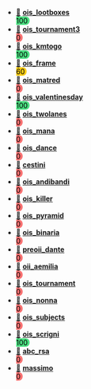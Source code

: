  - [📁](./src/ois_lootboxes/) **[ois_lootboxes](https://training.olinfo.it/task/ois_lootboxes)** <span style="white-space: pre; border-radius:.5rem; background-color:rgb(74 222 128); color:black">  100  </span>
 - [📁](./src/ois_tournament3/) **[ois_tournament3](https://training.olinfo.it/task/ois_tournament3)** <span style="white-space: pre; border-radius:.5rem; background-color:rgb(248 113 113); color:black">  0  </span>
 - [📁](./src/ois_kmtogo/) **[ois_kmtogo](https://training.olinfo.it/task/ois_kmtogo)** <span style="white-space: pre; border-radius:.5rem; background-color:rgb(74 222 128); color:black">  100  </span>
 - [📁](./src/ois_frame/) **[ois_frame](https://training.olinfo.it/task/ois_frame)** <span style="white-space: pre; border-radius:.5rem; background-color:rgb(250 204 21); color:black">  60  </span>
 - [📁](./src/ois_matred/) **[ois_matred](https://training.olinfo.it/task/ois_matred)** <span style="white-space: pre; border-radius:.5rem; background-color:rgb(248 113 113); color:black">  0  </span>
 - [📁](./src/ois_valentinesday/) **[ois_valentinesday](https://training.olinfo.it/task/ois_valentinesday)** <span style="white-space: pre; border-radius:.5rem; background-color:rgb(74 222 128); color:black">  100  </span>
 - [📁](./src/ois_twolanes/) **[ois_twolanes](https://training.olinfo.it/task/ois_twolanes)** <span style="white-space: pre; border-radius:.5rem; background-color:rgb(248 113 113); color:black">  0  </span>
 - [📁](./src/ois_mana/) **[ois_mana](https://training.olinfo.it/task/ois_mana)** <span style="white-space: pre; border-radius:.5rem; background-color:rgb(248 113 113); color:black">  0  </span>
 - [📁](./src/ois_dance/) **[ois_dance](https://training.olinfo.it/task/ois_dance)** <span style="white-space: pre; border-radius:.5rem; background-color:rgb(248 113 113); color:black">  0  </span>
 - [📁](./src/cestini/) **[cestini](https://training.olinfo.it/task/cestini)** <span style="white-space: pre; border-radius:.5rem; background-color:rgb(248 113 113); color:black">  0  </span>
 - [📁](./src/ois_andibandi/) **[ois_andibandi](https://training.olinfo.it/task/ois_andibandi)** <span style="white-space: pre; border-radius:.5rem; background-color:rgb(248 113 113); color:black">  0  </span>
 - [📁](./src/ois_killer/) **[ois_killer](https://training.olinfo.it/task/ois_killer)** <span style="white-space: pre; border-radius:.5rem; background-color:rgb(248 113 113); color:black">  0  </span>
 - [📁](./src/ois_pyramid/) **[ois_pyramid](https://training.olinfo.it/task/ois_pyramid)** <span style="white-space: pre; border-radius:.5rem; background-color:rgb(248 113 113); color:black">  0  </span>
 - [📁](./src/ois_binaria/) **[ois_binaria](https://training.olinfo.it/task/ois_binaria)** <span style="white-space: pre; border-radius:.5rem; background-color:rgb(248 113 113); color:black">  0  </span>
 - [📁](./src/preoii_dante/) **[preoii_dante](https://training.olinfo.it/task/preoii_dante)** <span style="white-space: pre; border-radius:.5rem; background-color:rgb(248 113 113); color:black">  0  </span>
 - [📁](./src/oii_aemilia/) **[oii_aemilia](https://training.olinfo.it/task/oii_aemilia)** <span style="white-space: pre; border-radius:.5rem; background-color:rgb(248 113 113); color:black">  0  </span>
 - [📁](./src/ois_tournament/) **[ois_tournament](https://training.olinfo.it/task/ois_tournament)** <span style="white-space: pre; border-radius:.5rem; background-color:rgb(248 113 113); color:black">  0  </span>
 - [📁](./src/ois_nonna/) **[ois_nonna](https://training.olinfo.it/task/ois_nonna)** <span style="white-space: pre; border-radius:.5rem; background-color:rgb(248 113 113); color:black">  0  </span>
 - [📁](./src/ois_subjects/) **[ois_subjects](https://training.olinfo.it/task/ois_subjects)** <span style="white-space: pre; border-radius:.5rem; background-color:rgb(248 113 113); color:black">  0  </span>
 - [📁](./src/ois_scrigni/) **[ois_scrigni](https://training.olinfo.it/task/ois_scrigni)** <span style="white-space: pre; border-radius:.5rem; background-color:rgb(74 222 128); color:black">  100  </span>
 - [📁](./src/abc_rsa/) **[abc_rsa](https://training.olinfo.it/task/abc_rsa)** <span style="white-space: pre; border-radius:.5rem; background-color:rgb(248 113 113); color:black">  0  </span>
 - [📁](./src/massimo/) **[massimo](https://training.olinfo.it/task/massimo)** <span style="white-space: pre; border-radius:.5rem; background-color:rgb(248 113 113); color:black">  0  </span>
